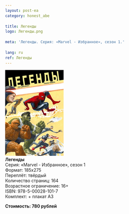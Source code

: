```yaml
---
layout: post-ea
category: honest_abe

title: Легенды
logo: Легенды.png

meta: 'Легенды. Серия: «Marvel - Избранное», сезон 1.'

lang: ru
ref: Легенды
---
```


<a data-fancybox="gallery" href="/img/honest_abe/Легенды.png"><img src="/img/honest_abe/Легенды.png" alt=""></a>  
**Легенды**  
Серия: «Marvel - Избранное», сезон 1  
Формат: 185х275  
Переплёт: твёрдый  
Количество страниц: 164  
Возрастное ограничение: 16+  
ISBN: 978-5-00028-101-7  
Комплект: + плакат А3

**Стоимость: 780 рублей**
